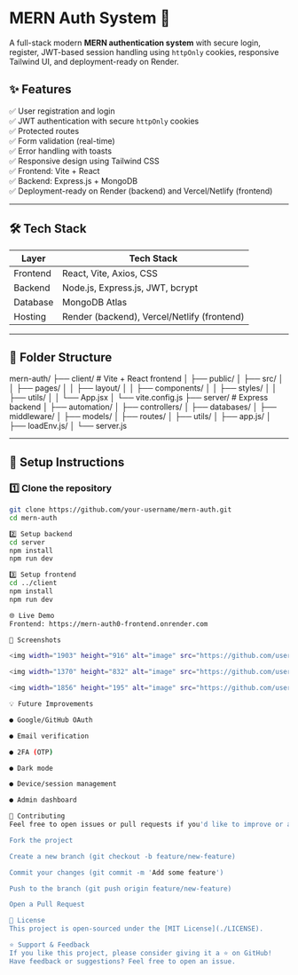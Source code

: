 # MERN Auth System 🔐

A full-stack modern **MERN authentication system** with secure login, register, JWT-based session handling using `httpOnly` cookies, responsive Tailwind UI, and deployment-ready on Render.

## ✨ Features

✅ User registration and login  
✅ JWT authentication with secure `httpOnly` cookies  
✅ Protected routes  
✅ Form validation (real-time)  
✅ Error handling with toasts  
✅ Responsive design using Tailwind CSS  
✅ Frontend: Vite + React  
✅ Backend: Express.js + MongoDB  
✅ Deployment-ready on Render (backend) and Vercel/Netlify (frontend)

---

## 🛠 Tech Stack

| Layer     | Tech Stack                        |
|-----------|-----------------------------------|
| Frontend  | React, Vite, Axios,  CSS          |
| Backend   | Node.js, Express.js, JWT, bcrypt  |
| Database  | MongoDB Atlas                     |
| Hosting   | Render (backend), Vercel/Netlify (frontend)

---

## 📁 Folder Structure
mern-auth/
├── client/ # Vite + React frontend
│ ├── public/
│ ├── src/
│ │ ├── pages/
│ │ ├── layout/
│ │ ├── components/
│ │ ├── styles/
│ │ ├── utils/
│ │ └── App.jsx
│ └── vite.config.js
├── server/ # Express backend
│ ├── automation/
│ ├── controllers/
│ ├── databases/
│ ├── middleware/
│ ├── models/
│ ├── routes/
│ ├── utils/
│ ├── app.js/
│ ├── loadEnv.js/
│ └── server.js



---

## 🚀 Setup Instructions

### 1️⃣ Clone the repository

```bash
git clone https://github.com/your-username/mern-auth.git
cd mern-auth

2️⃣ Setup backend
cd server
npm install
npm run dev

3️⃣ Setup frontend
cd ../client
npm install
npm run dev

🌐 Live Demo
Frontend: https://mern-auth0-frontend.onrender.com

📸 Screenshots

<img width="1903" height="916" alt="image" src="https://github.com/user-attachments/assets/1f1bf3b4-fecc-47ae-b983-6b0e65b6ef59" />

<img width="1370" height="832" alt="image" src="https://github.com/user-attachments/assets/b758496d-561f-4ad2-a40c-c0b82ad677f8" />

<img width="1856" height="195" alt="image" src="https://github.com/user-attachments/assets/7bef4e7c-2d74-4861-9ba3-898b108af9f0" />

💡 Future Improvements

● Google/GitHub OAuth

● Email verification

● 2FA (OTP)

● Dark mode

● Device/session management

● Admin dashboard

🤝 Contributing
Feel free to open issues or pull requests if you'd like to improve or add features!

Fork the project

Create a new branch (git checkout -b feature/new-feature)

Commit your changes (git commit -m 'Add some feature')

Push to the branch (git push origin feature/new-feature)

Open a Pull Request

📄 License
This project is open-sourced under the [MIT License](./LICENSE).

⭐️ Support & Feedback
If you like this project, please consider giving it a ⭐️ on GitHub!
Have feedback or suggestions? Feel free to open an issue.







